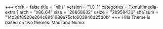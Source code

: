 +++
draft = false
title = "hills"
version = "1.0-1"
categories = ['xmultimedia-extra']
arch = "x86_64"
size = "28868632"
usize = "28958430"
sha1sum = "14c38f8920e264c8951980a75cfc603946d25d0b"
+++
Hills Theme is based on two themes: Maui and Numix